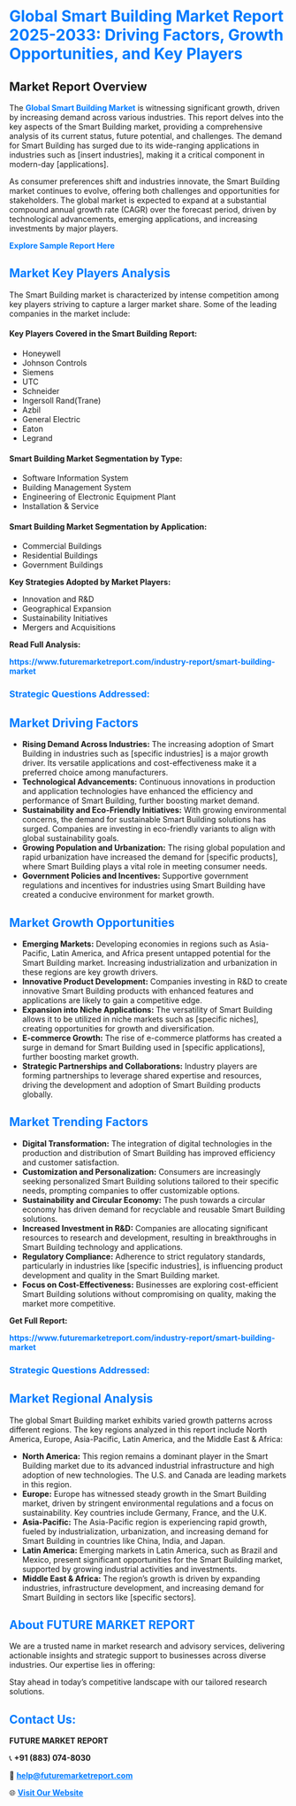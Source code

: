 <h1 style="color: #007BFF;">Global Smart Building Market Report 2025-2033: Driving Factors, Growth Opportunities, and Key Players</h1>

<section id="overview">
<h2>Market Report Overview</h2>
<p>The <a href="https://www.futuremarketreport.com/industry-report/smart-building-market" style="color: #007BFF; text-decoration: none;"><strong>Global Smart Building Market</strong></a> is witnessing significant growth, driven by increasing demand across various industries. This report delves into the key aspects of the Smart Building market, providing a comprehensive analysis of its current status, future potential, and challenges. The demand for Smart Building has surged due to its wide-ranging applications in industries such as [insert industries], making it a critical component in modern-day [applications].</p>
<p>As consumer preferences shift and industries innovate, the Smart Building market continues to evolve, offering both challenges and opportunities for stakeholders. The global market is expected to expand at a substantial compound annual growth rate (CAGR) over the forecast period, driven by technological advancements, emerging applications, and increasing investments by major players.</p>
</section>

<section id="overview">
<p><a href="https://www.futuremarketreport.com/request-sample/reportId=102697" style="color: #007BFF; text-decoration: none;"><strong>Explore Sample Report Here</strong></a></p>
</section>

<section id="key-players">
<h2 style="color: #007BFF;">Market Key Players Analysis</h2>
<p>The Smart Building market is characterized by intense competition among key players striving to capture a larger market share. Some of the leading companies in the market include:</p>
<h4>Key Players Covered in the Smart Building Report:</h4>
<ul><li>Honeywell</li><li>Johnson Controls</li><li>Siemens</li><li>UTC</li><li>Schneider</li><li>Ingersoll Rand(Trane)</li><li>Azbil</li><li>General Electric</li><li>Eaton</li><li>Legrand</li></ul>
<h4>Smart Building Market Segmentation by Type:</h4>
<ul><li>Software Information System</li><li>Building Management System</li><li>Engineering of Electronic Equipment Plant</li><li>Installation &amp; Service</li></ul>

<h4>Smart Building Market Segmentation by Application:</h4>
<ul><li>Commercial Buildings</li><li>Residential Buildings</li><li>Government Buildings</li></ul>
<p><strong>Key Strategies Adopted by Market Players:</strong></p>
<ul>
<li>Innovation and R&D</li>
<li>Geographical Expansion</li>
<li>Sustainability Initiatives</li>
<li>Mergers and Acquisitions</li>
</ul>
</section>

<section>
<p><strong>Read Full Analysis: </strong></p><a href="https://www.futuremarketreport.com/industry-report/smart-building-market" style="color: #007BFF; text-decoration: none;"><strong>https://www.futuremarketreport.com/industry-report/smart-building-market</strong></a>
<h3 style="color: #007BFF;">Strategic Questions Addressed:</h3>
</section>

<section id="driving-factors">
<h2 style="color: #007BFF;">Market Driving Factors</h2>
<ul>
<li><strong>Rising Demand Across Industries:</strong> The increasing adoption of Smart Building in industries such as [specific industries] is a major growth driver. Its versatile applications and cost-effectiveness make it a preferred choice among manufacturers.</li>
<li><strong>Technological Advancements:</strong> Continuous innovations in production and application technologies have enhanced the efficiency and performance of Smart Building, further boosting market demand.</li>
<li><strong>Sustainability and Eco-Friendly Initiatives:</strong> With growing environmental concerns, the demand for sustainable Smart Building solutions has surged. Companies are investing in eco-friendly variants to align with global sustainability goals.</li>
<li><strong>Growing Population and Urbanization:</strong> The rising global population and rapid urbanization have increased the demand for [specific products], where Smart Building plays a vital role in meeting consumer needs.</li>
<li><strong>Government Policies and Incentives:</strong> Supportive government regulations and incentives for industries using Smart Building have created a conducive environment for market growth.</li>
</ul>
</section>

<section id="growth-opportunities">
<h2 style="color: #007BFF;">Market Growth Opportunities</h2>
<ul>
<li><strong>Emerging Markets:</strong> Developing economies in regions such as Asia-Pacific, Latin America, and Africa present untapped potential for the Smart Building market. Increasing industrialization and urbanization in these regions are key growth drivers.</li>
<li><strong>Innovative Product Development:</strong> Companies investing in R&D to create innovative Smart Building products with enhanced features and applications are likely to gain a competitive edge.</li>
<li><strong>Expansion into Niche Applications:</strong> The versatility of Smart Building allows it to be utilized in niche markets such as [specific niches], creating opportunities for growth and diversification.</li>
<li><strong>E-commerce Growth:</strong> The rise of e-commerce platforms has created a surge in demand for Smart Building used in [specific applications], further boosting market growth.</li>
<li><strong>Strategic Partnerships and Collaborations:</strong> Industry players are forming partnerships to leverage shared expertise and resources, driving the development and adoption of Smart Building products globally.</li>
</ul>
</section>

<section id="trending-factors">
<h2 style="color: #007BFF;">Market Trending Factors</h2>
<ul>
<li><strong>Digital Transformation:</strong> The integration of digital technologies in the production and distribution of Smart Building has improved efficiency and customer satisfaction.</li>
<li><strong>Customization and Personalization:</strong> Consumers are increasingly seeking personalized Smart Building solutions tailored to their specific needs, prompting companies to offer customizable options.</li>
<li><strong>Sustainability and Circular Economy:</strong> The push towards a circular economy has driven demand for recyclable and reusable Smart Building solutions.</li>
<li><strong>Increased Investment in R&D:</strong> Companies are allocating significant resources to research and development, resulting in breakthroughs in Smart Building technology and applications.</li>
<li><strong>Regulatory Compliance:</strong> Adherence to strict regulatory standards, particularly in industries like [specific industries], is influencing product development and quality in the Smart Building market.</li>
<li><strong>Focus on Cost-Effectiveness:</strong> Businesses are exploring cost-efficient Smart Building solutions without compromising on quality, making the market more competitive.</li>
</ul>
</section>

<section>
<p><strong>Get Full Report: </strong></p><a href="https://www.futuremarketreport.com/industry-report/smart-building-market" style="color: #007BFF; text-decoration: none;"><strong>https://www.futuremarketreport.com/industry-report/smart-building-market</strong></a>
<h3 style="color: #007BFF;">Strategic Questions Addressed:</h3>
</section>


<section id="regional-analysis">
<h2 style="color: #007BFF;">Market Regional Analysis</h2>
<p>The global Smart Building market exhibits varied growth patterns across different regions. The key regions analyzed in this report include North America, Europe, Asia-Pacific, Latin America, and the Middle East & Africa:</p>
<ul>
<li><strong>North America:</strong> This region remains a dominant player in the Smart Building market due to its advanced industrial infrastructure and high adoption of new technologies. The U.S. and Canada are leading markets in this region.</li>
<li><strong>Europe:</strong> Europe has witnessed steady growth in the Smart Building market, driven by stringent environmental regulations and a focus on sustainability. Key countries include Germany, France, and the U.K.</li>
<li><strong>Asia-Pacific:</strong> The Asia-Pacific region is experiencing rapid growth, fueled by industrialization, urbanization, and increasing demand for Smart Building in countries like China, India, and Japan.</li>
<li><strong>Latin America:</strong> Emerging markets in Latin America, such as Brazil and Mexico, present significant opportunities for the Smart Building market, supported by growing industrial activities and investments.</li>
<li><strong>Middle East & Africa:</strong> The region’s growth is driven by expanding industries, infrastructure development, and increasing demand for Smart Building in sectors like [specific sectors].</li>
</ul>
</section>

<footer>
<h2 style="color: #007BFF;">About FUTURE MARKET REPORT</h2>
<p>We are a trusted name in market research and advisory services, delivering actionable insights and strategic support to businesses across diverse industries. Our expertise lies in offering:</p>

<p>Stay ahead in today’s competitive landscape with our tailored research solutions.</p>

<h2 style="color: #007BFF;">Contact Us:</h2>
<p><strong>FUTURE MARKET REPORT</strong></p>
<p>📞 <strong>+91 (883) 074-8030</strong></p>
<p>📧 <strong><a href="mailto:help@futuremarketreport.com" style="color: #007BFF;">help@futuremarketreport.com</a></strong></p>
<p>🌐 <strong><a href="https://www.futuremarketreport.com/" style="color: #007BFF;">Visit Our Website</a></strong></p>
</footer>